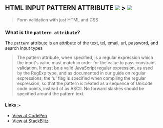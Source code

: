 ## HTML INPUT PATTERN ATTRIBUTE <img style="magin-left: 1rem" src="https://img.shields.io/badge/html5%20-%23E34F26.svg?&style=for-the-badge&logo=html5&logoColor=white"/> > <img src="https://img.shields.io/badge/css3%20-%231572B6.svg?&style=for-the-badge&logo=css3&logoColor=white"/>

> Form validation with just HTML and CSS

### What is the `pattern attribute`?

The `pattern` attribute is an attribute of the text, tel, email, url, password, and search input types

> The pattern attribute, when specified, is a regular expression which the input's value must match in order for the value to pass constraint validation. It must be a valid JavaScript regular expression, as used by the RegExp type, and as documented in our guide on regular expressions; the 'u' flag is specified when compiling the regular expression, so that the pattern is treated as a sequence of Unicode code points, instead of as ASCII. No forward slashes should be specified around the pattern text.

#### Links :-

- [View at CodePen](https://codepen.io/raheemscorp/pen/poVZoOZ)
- [View at StackBlitz](https://stackblitz.com/edit/web-platform-1aoslh?file=index.html)
